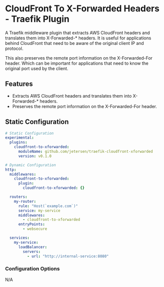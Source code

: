 # CloudFront To X-Forwarded Headers - Traefik Plugin

A Traefik middleware plugin that extracts AWS CloudFront headers and translates them into X-Forwarded-* headers.
It is useful for applications behind CloudFront that need to be aware of the original client IP and protocol.

This also preserves the remote port information on the X-Forwarded-For header.
Which can be important for applications that need to know the original port used by the client.

## Features

- Extracts AWS CloudFront headers and translates them into X-Forwarded-* headers.
- Preserves the remote port information on the X-Forwarded-For header.

## Static Configuration

```yaml
# Static Configuration
experimental:
  plugins:
    cloudfront-to-xforwarded:
      moduleName: github.com/jetersen/traefik-cloudfront-xforwarded
      version: v0.1.0
```

```yaml
# Dynamic Configuration
http:
  middlewares:
    cloudfront-to-xforwarded:
      plugin:
        cloudfront-to-xforwarded: {}

  routers:
    my-router:
      rule: "Host(`example.com`)"
      service: my-service
      middlewares:
        - cloudfront-to-xforwarded
      entryPoints:
        - websecure

  services:
    my-service:
      loadBalancer:
        servers:
          - url: "http://internal-service:8080"
```

### Configuration Options

N/A
